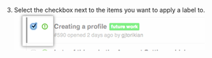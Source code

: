 3. Select the checkbox next to the items you want to apply a label to.
  ![Issues metadata checkbox](/assets/images/help/issues/issues_assign_checkbox.png)
